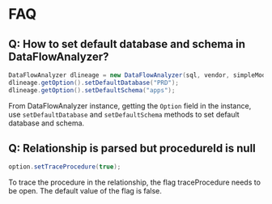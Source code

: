 # FAQ

## Q: How to set default database and schema in DataFlowAnalyzer?

```java
DataFlowAnalyzer dlineage = new DataFlowAnalyzer(sql, vendor, simpleMode);
dlineage.getOption().setDefaultDatabase("PRD");
dlineage.getOption().setDefaultSchema("apps");
```

From DataFlowAnalyzer instance, getting the `Option` field in the instance, use `setDefaultDatabase` and `setDefaultSchema` methods to set default database and schema.

## Q: Relationship is parsed but procedureId is null

```java
option.setTraceProcedure(true);
```

To trace the procedure in the relationship, the flag traceProcedure needs to be open. The default value of the flag is false.
